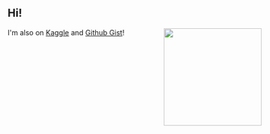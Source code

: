 ## Hi!

<img style="float: right;" src="https://raw.githubusercontent.com/gocrazygh/gocrazygh/main/warmcoffee.gif" width="194"/>

I'm also on [Kaggle](https://www.kaggle.com/grantleycullar) and [Github Gist](https://gist.github.com/gospacedev)!
